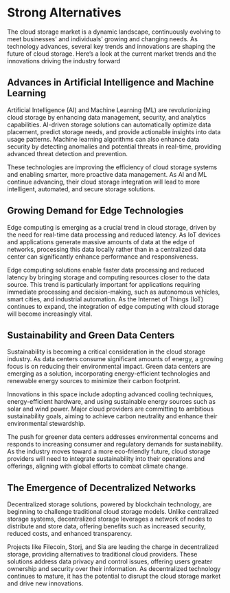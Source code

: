 # Strong Alternatives

The cloud storage market is a dynamic landscape, continuously evolving to meet businesses' and individuals' growing and changing needs. As technology advances, several key trends and innovations are shaping the future of cloud storage. Here’s a look at the current market trends and the innovations driving the industry forward

## **Advances in Artificial Intelligence and Machine Learning**

Artificial Intelligence (AI) and Machine Learning (ML) are revolutionizing cloud storage by enhancing data management, security, and analytics capabilities. AI-driven storage solutions can automatically optimize data placement, predict storage needs, and provide actionable insights into data usage patterns. Machine learning algorithms can also enhance data security by detecting anomalies and potential threats in real-time, providing advanced threat detection and prevention.

These technologies are improving the efficiency of cloud storage systems and enabling smarter, more proactive data management. As AI and ML continue advancing, their cloud storage integration will lead to more intelligent, automated, and secure storage solutions.

## **Growing Demand for Edge Technologies**

Edge computing is emerging as a crucial trend in cloud storage, driven by the need for real-time data processing and reduced latency. As IoT devices and applications generate massive amounts of data at the edge of networks, processing this data locally rather than in a centralized data center can significantly enhance performance and responsiveness.

Edge computing solutions enable faster data processing and reduced latency by bringing storage and computing resources closer to the data source. This trend is particularly important for applications requiring immediate processing and decision-making, such as autonomous vehicles, smart cities, and industrial automation. As the Internet of Things (IoT) continues to expand, the integration of edge computing with cloud storage will become increasingly vital.

## **Sustainability and Green Data Centers**

Sustainability is becoming a critical consideration in the cloud storage industry. As data centers consume significant amounts of energy, a growing focus is on reducing their environmental impact. Green data centers are emerging as a solution, incorporating energy-efficient technologies and renewable energy sources to minimize their carbon footprint.

Innovations in this space include adopting advanced cooling techniques, energy-efficient hardware, and using sustainable energy sources such as solar and wind power. Major cloud providers are committing to ambitious sustainability goals, aiming to achieve carbon neutrality and enhance their environmental stewardship.

The push for greener data centers addresses environmental concerns and responds to increasing consumer and regulatory demands for sustainability. As the industry moves toward a more eco-friendly future, cloud storage providers will need to integrate sustainability into their operations and offerings, aligning with global efforts to combat climate change.

## **The Emergence of Decentralized Networks**

Decentralized storage solutions, powered by blockchain technology, are beginning to challenge traditional cloud storage models. Unlike centralized storage systems, decentralized storage leverages a network of nodes to distribute and store data, offering benefits such as increased security, reduced costs, and enhanced transparency.

Projects like Filecoin, Storj, and Sia are leading the charge in decentralized storage, providing alternatives to traditional cloud providers. These solutions address data privacy and control issues, offering users greater ownership and security over their information. As decentralized technology continues to mature, it has the potential to disrupt the cloud storage market and drive new innovations.
